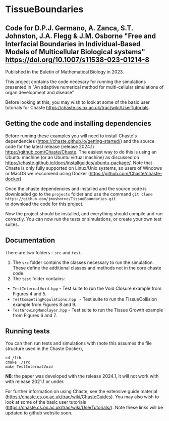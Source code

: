 # TissueBoundaries

## Code for D.P.J. Germano, A. Zanca, S.T. Johnston, J.A. Flegg & J.M. Osborne  "Free and Interfacial Boundaries in Individual-Based Models of Multicellular Biological systems"  https://doi.org/10.1007/s11538-023-01214-8

Published in the Buletin of Mathematical Biology in 2023. 

This project contains the code necesary for running the simulations presented in "An adaptive numerical method for multi-cellular simulations of organ development and disease"

Before looking at this, you may wish to look at some of the basic user tutorials for Chaste https://chaste.cs.ox.ac.uk/trac/wiki/UserTutorials.

## Getting the code and installing dependencies 

Before running these examples you will need to install Chaste's dependencies (https://chaste.github.io/getting-started/) and the source code for the latest release (release 2024.1) https://github.com/Chaste/Chaste.
The easiest way to do this is using an Ubuntu machine (or an Ubuntu virtual machine) as discussed on https://chaste.github.io/docs/installguides/ubuntu-package/. 
Note that Chaste is only fully supported on Linux/Unix systems, so users of Windows or MacOS we reccomend using Docker (https://github.com/Chaste/chaste-docker).

Once the chaste dependencies and installed and the source code is downloaded go to the `projects` folder and use the command 
`git clone https://github.com/jmosborne/TissueBoundaries.git`  
to download the code for this project.

Now the project should be installed, and everything should compile and run correctly. 
You can now run the tests or simulations, or create your own test suites.

## Documentation
There are two folders - `src` and `test`.
 1. The `src` folder contains the classes necessary to run the simulation. These define the additional classes and  methods not in the core chaste code.
 2. The `test` folder contains:
  * `TestInternalVoid.hpp` - Test suite to run the Void Closure example from Figures 4 and 5.
  * `TestCompetingPopulations.hpp ` - Test suite to run the TissueCollision example from Figures 8 and 9.
  * `TestGrowingMonolayer.hpp` - Test suite to run the Tissue Growth example from Figures 6 and 7.
  
## Running tests
You can then run tests and simulations with (note this assumes the file structure used in the Chaste Docker),
```
cd /lib
cmake ./src
make TestInternalVoid

```

**NB**: the paper was developed with the release 2024.1, it will not work with with release 2021.1 or under.

For further information on using Chaste, see the extensive guide material (https://chaste.cs.ox.ac.uk/trac/wiki/ChasteGuides).
You may also wish to look at some of the basic user tutorials (https://chaste.cs.ox.ac.uk/trac/wiki/UserTutorials/). Note these links will be updated to github website soon.
